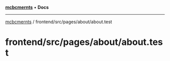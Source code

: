 [**mcbcmernts**](../../../../../README.md) • **Docs**

---

[mcbcmernts](../../../../../modules.md) / frontend/src/pages/about/about.test

# frontend/src/pages/about/about.test
